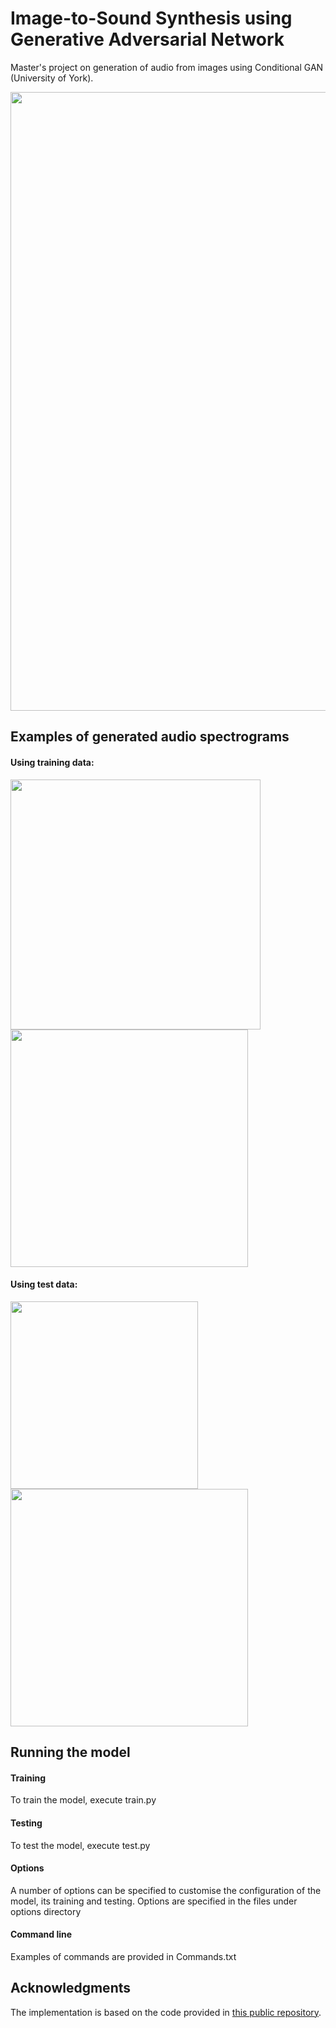 # Image-to-Sound Synthesis using Generative Adversarial Network

Master's project on generation of audio from images using Conditional GAN (University of York).

<img src='https://github.com/user-attachments/assets/6f115df0-7429-47ef-9402-45ae899d2939' width=990>

## Examples of generated audio spectrograms


#### Using training data:

<img src='https://github.com/user-attachments/assets/65c90140-f9da-4774-99fd-d9ab76f88cd2) ![image](https://github.com/user-attachments/assets/b58e73c5-5756-4d3a-9a45-14e0f457ee25' width=400>
<img src='https://github.com/user-attachments/assets/fa5e9f11-164d-4fd1-aa5b-93d5feb28b61' width=380>



#### Using test data:

<img src='https://github.com/user-attachments/assets/5bee20cd-e71d-44f6-b302-9a8797f0f2a0) ![image](https://github.com/user-attachments/assets/aa5becb5-4f70-4d4c-b44c-bb131138e12e' width=300>
<img src='https://github.com/user-attachments/assets/5802a8a1-0769-436b-a4d0-5117919b845a' width=380>

## Running the model

#### Training
To train the model, execute train.py

#### Testing
To test the model, execute test.py

#### Options
A number of options can be specified to customise the configuration of the model, its training and testing.
Options are specified in the files under options directory

#### Command line
Examples of commands are provided in Commands.txt

## Acknowledgments

The implementation is based on the code provided in [this public repository](https://github.com/junyanz/pytorch-CycleGAN-and-pix2pix?tab=readme-ov-file).
